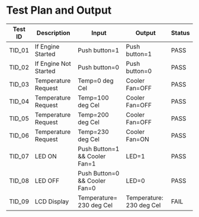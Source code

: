 # Test Plan and Output

|  Test ID | Description  | Input  | Output  | Status |
|---|---|---|---|---|
| TID_01  | If Engine Started  | Push button=1| Push button=1| PASS  |
| TID_02  | If Engine Not Started  | Push button=0| Push button=0 | PASS  |
| TID_03  | Temperature Request | Temp=0 deg Cel| Cooler Fan=OFF | PASS  |
| TID_04  | Temperature Request | Temp=100 deg Cel| Cooler Fan=OFF | PASS  |
| TID_05  | Temperature Request | Temp=200 deg Cel| Cooler Fan=OFF | PASS  |
| TID_06  | Temperature Request | Temp=230 deg Cel| Cooler Fan=ON | PASS  |
| TID_07  | LED ON | Push Button=1 && Cooler Fan=1| LED=1 | PASS  |
| TID_08  | LED OFF | Push Button=0 && Cooler Fan=0| LED=0 | PASS  |
| TID_09  | LCD Display | Temperature= 230 deg Cel| Temperature: 230 deg Cel| FAIL  |
